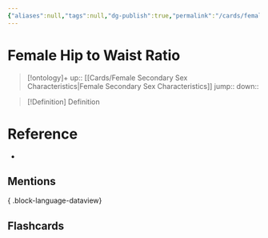 ```yaml
---
{"aliases":null,"tags":null,"dg-publish":true,"permalink":"/cards/female-hip-to-waist-ratio/","dgPassFrontmatter":true}
---
```


# Female Hip to Waist Ratio

> [!ontology]+
> up:: [[Cards/Female Secondary Sex Characteristics\|Female Secondary Sex Characteristics]]
> jump:: 
> down:: 

> [!Definition] Definition

# Reference

- 

## Mentions


{ .block-language-dataview}

## Flashcards